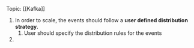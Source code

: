 Topic: [[Kafka]]
1. In order to scale, the events should follow a **user defined distribution strategy**.
	1. User should specify the distribution rules for the events
2. 
